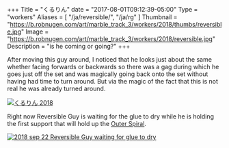 +++
Title = "くるりん"
date = "2017-08-01T09:12:39-05:00"
Type = "workers"
Aliases = [
    "/ja/reversible/",
    "/ja/rg"
]
Thumbnail = "https://b.robnugen.com/art/marble_track_3/workers/2018/thumbs/reversible.jpg"
Image = "https://b.robnugen.com/art/marble_track_3/workers/2018/reversible.jpg"
Description = "is he coming or going?"
+++

After moving this guy around, I noticed that he looks just about the same whether facing forwards or backwards so there was a gag during which he goes just off the set and was magically going back onto the set without having had time to turn around. But via the magic of the fact that this is not real he was already turned around.

[![くるりん 2018](//b.robnugen.com/art/marble_track_3/workers/2018/thumbs/reversible_guy_2018.gif)](//b.robnugen.com/art/marble_track_3/workers/2018/reversible_guy_2018.gif)

Right now Reversible Guy is waiting for the glue to dry while he is holding the first support that will hold up the [Outer Spiral](/p/os).

[![2018 sep 22 Reversible Guy waiting for glue to dry](//b.robnugen.com/art/marble_track_3/construction/2018/thumbs/2018_sep_22_rg_waiting_for_glue_to_dry.jpg)](//b.robnugen.com/art/marble_track_3/construction/2018/2018_sep_22_rg_waiting_for_glue_to_dry.jpg)
